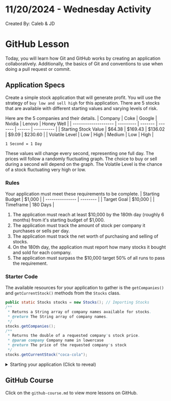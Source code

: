# 11/20/2024 - Wednesday Activity

Created By: Caleb & JD

# GitHub Lesson

Today, you will learn how Git and GitHub works by creating an application collaboratively. Additionally, the basics of Git and conventions to use when doing a pull request or commit.

## Application Specs

Create a simple stock application that will generate profit. You will use the strategy of `buy low and sell high` for this application. There are 5 stocks that are available with different starting values and varying levels of risk.

Here are the 5 companies and their details.
| Company | Coke | Google | Nvidia | Lenovo | Honey Well |
| -------------------- | --------- | ------- | ------- | ------ | ---------- |
| Starting Stock Value | $64.38 | $169.43 | $136.02 | $9.09 | $230.60 |
| Volatile Level | Low | High | Medium | Low | High |

`1 Second = 1 Day`

These values will change every second, representing one full day. The prices will follow a randomly fluctuating graph. The choice to buy or sell during a second will depend on the graph. The Volatile Level is the chance of a stock fluctuating very high or low.

### Rules

Your application must meet these requirements to be complete.
| Starting Budget | $1,000 |
| --------------- | -------- |
| Target Goal | $10,000 |
| Timeframe | 180 Days |

1. The application must reach at least $10,000 by the 180th day (roughly 6 months) from it's starting budget of $1,000.
2. The application must track the amount of stock per company it purchases or sells per day.
3. The application must track the net worth of purchasing and selling of stocks.
4. On the 180th day, the application must report how many stocks it bought and sold for each company.
5. The application must surpass the $10,000 target 50% of all runs to pass the requirement.

### Starter Code

The available resources for your application to gather is the `getCompanies()` and `getCurrentStock()` methods from the `Stocks` class.

```java
public static Stocks stocks = new Stocks(); // Importing Stocks
/**
 * Returns a String array of company names available for stocks.
 * @return The String array of company names.
 */
stocks.getCompanies();
/**
 * Returns the double of a requested company's stock price.
 * @param company Company name in lowercase
 * @return The price of the requested company's stock
 */
stocks.getCurrentStock("coca-cola");
```

<details>
  <summary>Starting your application (Click to reveal)</summary>
  
  The Stock class is changing every second. So your application also needs to keep up with the thread. To simplify the process, here is example code to get you started and in sync with the emulated Stock market.
  
  ```java
public class Main {
    public static Stocks stocks = new Stocks(); // Import Stocks object to get information.
    public static void main(String[] args) {
        stocks.start(); // Needed to start Stock market. Do not put in loop.
        while (true) { // To constantly check for new prices and calculate.
            try { // Try Catch around the sleep is necessary.
                Thread.sleep(1000); // Wait every second to prevent unnecessary calculations between days.
            } catch (InterruptedException e) {
                e.printStackTrace();
            }
            // Access the Stocks methods with the dot operator.
            stocks.getCompanies();
            stocks.getCurrentStock("coca-cola"); 
        }
    }
}
  ```

</details>

## GitHub Course

Click on the `github-course.md` to view more lessons on GitHub.
